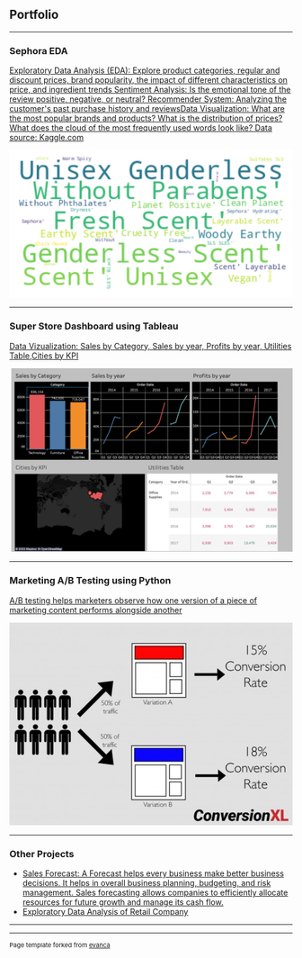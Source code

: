 ## Portfolio

---

### Sephora EDA  

[Exploratory Data Analysis (EDA): Explore product categories, regular and discount prices, brand popularity, the impact of different characteristics on price, and ingredient trends 
Sentiment Analysis: Is the emotional tone of the review positive, negative, or neutral? 
Recommender System: Analyzing the customer's past purchase history and reviewsData Visualization: What are the most popular brands and products? What is the distribution of prices? 
What does the cloud of the most frequently used words look like? Data source: Kaggle.com](/sample_page)

<img src="images/sephora.png?raw=true"/>


---
### Super Store Dashboard using Tableau 
[Data Vizualization: Sales by Category, Sales by year, Profits by year,
Utilities Table,Cities by KPI  ](/pdf/sample_presentation.pdf)

<img src="images/Super%20Store%20data%20viz-fotor-20230814115447.png?raw=true"/>

---
### Marketing A/B Testing using Python
[A/B testing helps marketers observe how one version of a piece of marketing content performs alongside another](https://colab.research.google.com/drive/1aqkn15sPhO5kT7ItcSFBlq4UTh5M_txD?usp=sharing//)

<img src="images/What-is-AB-Testing.jpg?raw=true"/>

---

### Other Projects

- [Sales Forecast: A Forecast helps every business make better business decisions. It helps in overall business planning, budgeting, and risk management. Sales forecasting allows companies to efficiently allocate resources for future growth and manage its cash flow.](https://colab.research.google.com/drive/1bJYydswAZ1MB52vKaXUa4sDhXC7ExDMe?usp=sharing)
- [Exploratory Data Analysis of Retail Company](https://colab.research.google.com/drive/1T_59xsos_IPckokt8J9W99YDmnkFlMzg?usp=sharing)


---




---
<p style="font-size:11px">Page template forked from <a href="https://github.com/evanca/quick-portfolio">evanca</a></p>
<!-- Remove above link if you don't want to attibute -->
